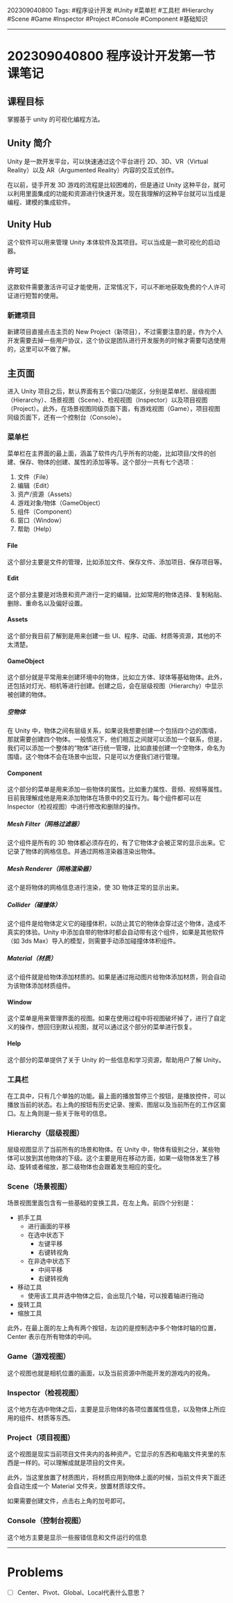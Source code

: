 202309040800
Tags: #程序设计开发 #Unity #菜单栏 #工具栏 #Hierarchy #Scene #Game #Inspector #Project #Console #Component #基础知识

--- 
# 202309040800 程序设计开发第一节课笔记

## 课程目标

掌握基于 unity 的可视化编程方法。

## Unity 简介

Unity 是一款开发平台，可以快速通过这个平台进行 2D、3D、VR（Virtual Reality）以及 AR（Argumented Reality）内容的交互式创作。

在以前，徒手开发 3D 游戏的流程是比较困难的，但是通过 Unity 这种平台，就可以利用里面集成的功能和资源进行快速开发。现在我理解的这种平台就可以当成是编程、建模的集成软件。


## Unity Hub

这个软件可以用来管理 Unity 本体软件及其项目。可以当成是一款可视化的启动器。

### 许可证

这款软件需要激活许可证才能使用，正常情况下，可以不断地获取免费的个人许可证进行短暂的使用。

### 新建项目

新建项目直接点击主页的 New Project（新项目），不过需要注意的是，作为个人开发需要去掉一些用户协议，这个协议是团队进行开发服务的时候才需要勾选使用的，这里可以不做了解。

## 主页面

进入 Unity 项目之后，默认界面有五个窗口/功能区，分别是菜单栏、层级视图（Hierarchy）、场景视图（Scene）、检视视图（Inspector）以及项目视图（Project）。此外，在场景视图同级页面下面，有游戏视图（Game），项目视图同级页面下，还有一个控制台（Console）。

### 菜单栏

菜单栏在主界面的最上面，涵盖了软件内几乎所有的功能，比如项目/文件的创建、保存、物体的创建、属性的添加等等。这个部分一共有七个选项：

1. 文件（File）
2. 编辑（Edit）
3. 资产/资源（Assets）
4. 游戏对象/物体（GameObject）
5. 组件（Component）
6. 窗口（Window）
7. 帮助（Help）

#### File

这个部分主要是文件的管理，比如添加文件、保存文件、添加项目、保存项目等。

#### Edit

这个部分主要是对场景和资产进行一定的编辑，比如常用的物体选择、复制粘贴、删除、重命名以及偏好设置。

#### Assets

这个部分我目前了解到是用来创建一些 UI、程序、动画、材质等资源，其他的不太清楚。

#### GameObject

这个部分就是平常用来创建环境中的物体，比如立方体、球体等基础物体。此外，还包括对灯光、相机等进行创建。创建之后，会在层级视图（Hierarchy）中显示被创建的物体。

##### 空物体

在 Unity 中，物体之间有层级关系，如果说我想要创建一个包括四个边的围墙，那就需要创建四个物体。一般情况下，他们相互之间就可以添加一个联系，但是，我们可以添加一个整体的“物体”进行统一管理，比如直接创建一个空物体，命名为围墙，这个物体不会在场景中出现，只是可以方便我们进行管理。

#### Component

这个部分的菜单是用来添加一些物体的属性。比如重力属性、音频、视频等属性。目前我理解成他是用来添加物体在场景中的交互行为。每个组件都可以在 Inspector（检视视图）中进行修改和删除的操作。

##### Mesh Filter（网格过滤器）

这个组件是所有的 3D 物体都必须存在的，有了它物体才会被正常的显示出来。它记录了物体的网格信息。并通过网格渲染器渲染出物体。

##### Mesh Renderer（网格渲染器）

这个是将物体的网格信息进行渲染，使 3D 物体正常的显示出来。

##### Collider（碰撞体）

这个组件是给物体定义它的碰撞体积，以防止其它的物体会穿过这个物体，造成不真实的体验。Unity 中添加自带的物体时都会自动带有这个组件，如果是其他软件（如 3ds Max）导入的模型，则需要手动添加碰撞体体积组件。

##### Material（材质）

这个组件就是给物体添加材质的。如果是通过拖动图片给物体添加材质，则会自动为该物体添加材质组件。

#### Window

这个菜单是用来管理界面的视图。如果在使用过程中将视图破坏掉了，进行了自定义的操作，想回归到默认视图，就可以通过这个部分的菜单进行恢复。

#### Help

这个部分的菜单提供了关于 Unity 的一些信息和学习资源，帮助用户了解 Unity。

### 工具栏

在工具中，只有几个单独的功能。最上面的播放暂停三个按钮，是播放控件，可以播放当前的状态。右上角的按钮有历史记录、搜索、图层以及当前所在的工作区窗口。左上角则是一些关于账号的信息。

### Hierarchy（层级视图）

层级视图显示了当前所有的场景和物体。在 Unity 中，物体有级别之分，某些物体可以放到其他物体的下级。这个主要是用在移动方面，如果一级物体发生了移动、旋转或者缩放，那二级物体也会跟着发生相应的变化。

### Scene（场景视图）

场景视图里面包含有一些基础的变换工具，在左上角。前四个分别是：

- 抓手工具
	- 进行画面的平移
	- 在选中状态下
		- 左键平移
		- 右键转视角
	- 在非选中状态下
		- 中间平移
		- 右键转视角
- 移动工具
	- 使用该工具并选中物体之后，会出现几个轴，可以按着轴进行拖动
- 旋转工具
- 缩放工具

此外，在最上面的左上角有两个按钮，左边的是控制选中多个物体时轴的位置，Center 表示在所有物体的中间。
### Game（游戏视图）

这个视图也就是相机位置的画面，以及当前资源中所能开发的游戏内的视角。

### Inspector（检视视图）

这个地方在选中物体之后，主要是显示物体的各项位置属性信息，以及物体上所应用的组件、材质等东西。

### Project（项目视图）

这个视图是现实当前项目文件夹内的各种资产。它显示的东西和电脑文件夹里的东西是一样的。可以理解成就是项目的文件夹。

此外，当这里放置了材质图片，将材质应用到物体上面的时候，当前文件夹下面还会自动生成一个 Material 文件夹，放置材质球文件。

如果需要创建文件，点击右上角的加号即可。

### Console（控制台视图）

这个地方主要是显示一些报错信息和文件运行的信息

---
# Problems

- [ ] Center、Pivot、Global、Local代表什么意思？